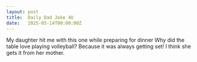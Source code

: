 ```yaml
---
layout: post
title:  Daily Dad Joke 4U
date:   2025-05-14T00:00:00Z
---
```

My daughter hit me with this one while preparing for dinner Why did the table love playing volleyball? Because it was always getting set! I think she gets it from her mother.
